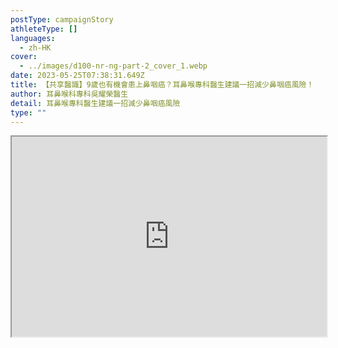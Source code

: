 ```yaml
---
postType: campaignStory
athleteType: []
languages:
  - zh-HK
cover:
  - ../images/d100-nr-ng-part-2_cover_1.webp
date: 2023-05-25T07:38:31.649Z
title: 【共享醫識】9歲也有機會患上鼻咽癌？耳鼻喉專科醫生建議一招減少鼻咽癌風險！
author: 耳鼻喉科專科吳耀榮醫生
detail: 耳鼻喉專科醫生建議一招減少鼻咽癌風險
type: ""
---
```

<div class="youtube-root"><iframe title="【共享醫識】9歲也有機會患上鼻咽癌？耳鼻喉專科醫生建議一招減少鼻咽癌風險！" width="100%" height="320" src="https://www.youtube.com/embed/drcSRjegZ2M?rel=0" id="drcSRjegZ2M" loading="lazy" allowfullscreen sandbox="allow-same-origin allow-scripts allow-popups"></iframe></div>